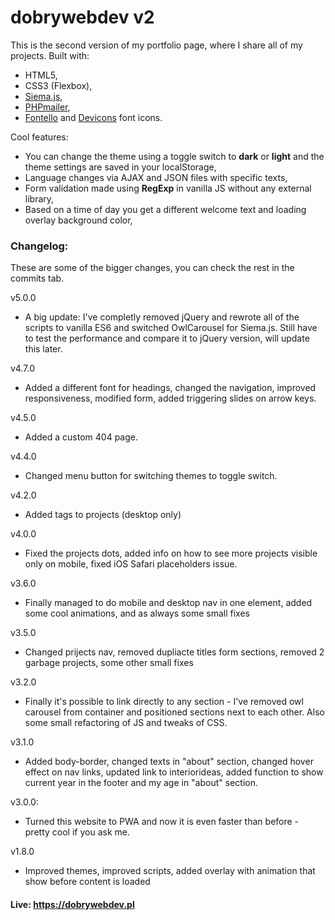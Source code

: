 # dobrywebdev v2

This is the second version of my portfolio page, where I share all of my projects.
Built with:
- HTML5,
- CSS3 (Flexbox),
- [Siema.js](https://github.com/pawelgrzybek/siema),
- [PHPmailer](https://github.com/PHPMailer/PHPMailer),
- [Fontello](https://github.com/fontello/fontello) and [Devicons](https://github.com/vorillaz/devicons) font icons.

Cool features:
- You can change the theme using a toggle switch to **dark** or **light** and the theme settings are saved in your localStorage,
- Language changes via AJAX and JSON files with specific texts,
- Form validation made using **RegExp** in vanilla JS without any external library,
- Based on a time of day you get a different welcome text and loading overlay background color,

### Changelog:

These are some of the bigger changes, you can check the rest in the commits tab.

v5.0.0
- A big update: I've completly removed jQuery and rewrote all of the scripts to vanilla ES6 and switched OwlCarousel for Siema.js. Still have to test the performance and compare it to jQuery version, will update this later.

v4.7.0
- Added a different font for headings, changed the navigation, improved responsiveness, modified form, added triggering slides on arrow keys.

v4.5.0
- Added a custom 404 page.

v4.4.0
- Changed menu button for switching themes to toggle switch.

v4.2.0
- Added tags to projects (desktop only)

v4.0.0
- Fixed the projects dots, added info on how to see more projects visible only on mobile, fixed iOS Safari placeholders issue.

v3.6.0
- Finally managed to do mobile and desktop nav in one element, added some cool animations, and as always some small fixes

v3.5.0
- Changed prijects nav, removed dupliacte titles form sections, removed 2 garbage projects, some other small fixes

v3.2.0
- Finally it's possible to link directly to any section - I've removed owl carousel from container and positioned sections next to each other. Also some small refactoring of JS and tweaks of CSS.

v3.1.0
- Added body-border, changed texts in "about" section, changed hover effect on nav links, updated link to interiorideas, added function to show current year in the footer and my age in "about" section.

v3.0.0: 
- Turned this website to PWA and now it is even faster than before - pretty cool if you ask me.

v1.8.0 
- Improved themes, improved scripts, added overlay with animation that
show before content is loaded

#### Live: https://dobrywebdev.pl